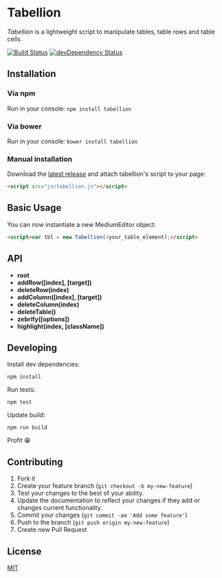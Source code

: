 # Tabellion

*Tabellion* is a lightweight script to manipulate tables, table rows and table
cells.

[![Build Status](https://travis-ci.org/daviferreira/tabellion.svg?branch=master)](https://travis-ci.org/daviferreira/tabellion)
[![devDependency Status](https://david-dm.org/daviferreira/tabellion/dev-status.png)](https://david-dm.org/daviferreira/tabellion#info=devDependencies)

## Installation

### Via npm

Run in your console: `npm install tabellion`

### Via bower

Run in your console: `bower install tabellion`

### Manual installation

Download the [latest release](https://github.com/daviferreira/tabellion/releases) and attach tabellion's script to your page:

```html
<script src="js/tabellion.js"></script>
```

## Basic Usage

You can now instantiate a new MediumEditor object:

```html
<script>var tbl = new Tabellion(<your_table_element);</script>
```

## API

* **root**
* **addRow([index], [target])**
* **deleteRow(index)**
* **addColumn([index], [target])**
* **deleteColumn(index)**
* **deleteTable()**
* **zebrify([options])**
* **highlight(index, [className])**


## Developing

Install dev dependencies:

```npm install```

Run tests:

```npm test```

Update build:

```npm run build```

Profit :grin:

## Contributing

1. Fork it
2. Create your feature branch (`git checkout -b my-new-feature`)
3. Test your changes to the best of your ability.
4. Update the documentation to reflect your changes if they add or changes current functionality.
5. Commit your changes (`git commit -am 'Add some feature'`)
6. Push to the branch (`git push origin my-new-feature`)
7. Create new Pull Request

## License

[MIT](https://github.com/daviferreira/tabellion/blob/master/LICENSE)
